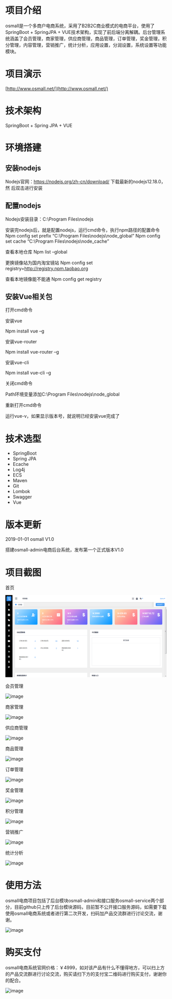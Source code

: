 
# 项目介绍

osmall是一个多商户电商系统，采用了B2B2C商业模式的电商平台，使用了SpringBoot + SpringJPA + VUE技术架构，实现了前后端分离解耦。后台管理系统涵盖了会员管理，商家管理，供应商管理，商品管理，订单管理，奖金管理，积分管理，内容管理，营销推广，统计分析，应用设置，分润设置，系统设置等功能模块。

# 项目演示

[http://www.osmall.net/](http://www.osmall.net/)


# 技术架构

SpringBoot + Spring JPA + VUE 


# 环境搭建
## 安装nodejs
Nodejs官网：https://nodejs.org/zh-cn/download/ 下载最新的nodejs12.18.0，然
后双击进行安装

## 配置nodejs
Nodejs安装目录：C:\Program Files\nodejs

安装完nodejs后，就是配置nodejs，运行cmd命令，执行npm路径的配置命令
Npm config set prefix “C:\Program Files\nodejs\node_global”
Npm config set cache “C:\Program Files\nodejs\node_cache”

查看本地仓库
Npm list –global

更换镜像站为国内淘宝镜站
Npm config set registry=http://registry.npm.taobao.org

查看本地镜像能不能通
Npm config get registry

## 安装Vue相关包

打开cmd命令

安装vue

Npm install vue –g 

安装vue-router

Npm install vue-router –g

安装vue-cli

Npm install vue-cli –g

关闭cmd命令

Path环境变量添加C:\Program Files\nodejs\node_global

重新打开cmd命令

运行vue-v，如果显示版本号，就说明已经安装vue完成了


# 技术选型

- SpringBoot 	
- Spring JPA 	
- Ecache	    
- Log4j	        
- ECS	        
- Maven	        
- Git	        
- Lombok	    
- Swagger	    
- Vue	        

# 版本更新

2019-01-01  osmall V1.0

搭建osmall-admin电商后台系统，发布第一个正式版本V1.0


# 项目截图

首页

![image](https://github.com/ittws/osmall-admin/raw/master/img_storge/2020-06-16T13-22-39.582Z.png)

会员管理

![image](https://github.com/ittws/osmall-admin/tree/master/img_storge/2020-06-16T13-19-55.051Z.png)

商家管理

![image](https://github.com/ittws/osmall-admin/tree/master/img_storge/2020-06-16T13-20-09.152Z.png)

供应商管理

![image](https://github.com/ittws/osmall-admin/tree/master/img_storge/2020-06-16T13-20-30.053Z.png)

商品管理

![image](https://github.com/ittws/osmall-admin/tree/master/img_storge/2020-06-16T13-20-45.891Z.png)

订单管理

![image](https://github.com/ittws/osmall-admin/tree/master/img_storge/2020-06-16T13-20-58.484Z.png)

奖金管理

![image](https://github.com/ittws/osmall-admin/tree/master/img_storge/2020-06-16T13-21-10.702Z.png)

积分管理

![image](https://github.com/ittws/osmall-admin/tree/master/img_storge/2020-06-16T13-21-25.437Z.png)

营销推广

![image](https://github.com/ittws/osmall-admin/tree/master/img_storge/2020-06-16T13-21-59.976Z.png)

统计分析

![image](https://github.com/ittws/osmall-admin/tree/master/img_storge/2020-06-16T13-22-12.257Z.png)

# 使用方法
osmall电商项目包括了后台模块osmall-admin和接口服务osmall-service两个部分，目前github只上传了后台模块源码，目前暂不公开接口服务源码，如需要下载使用osmall电商系统或者进行第二次开发，扫码加产品交流群进行讨论交流，谢谢。

![image](https://github.com/ittws/osmall-admin/tree/master/img_storge/IMG_20200617_154028.png)

# 购买支付
osmall电商系统官网价格：￥4999，如对该产品有什么不懂得地方，可以扫上方的产品交流群进行讨论交流，购买请扫下方的支付宝二维码进行购买支付，谢谢你的配合。

![image](https://github.com/ittws/osmall-admin/tree/master/img_storge/IMG_20200617_154029.jpg)



